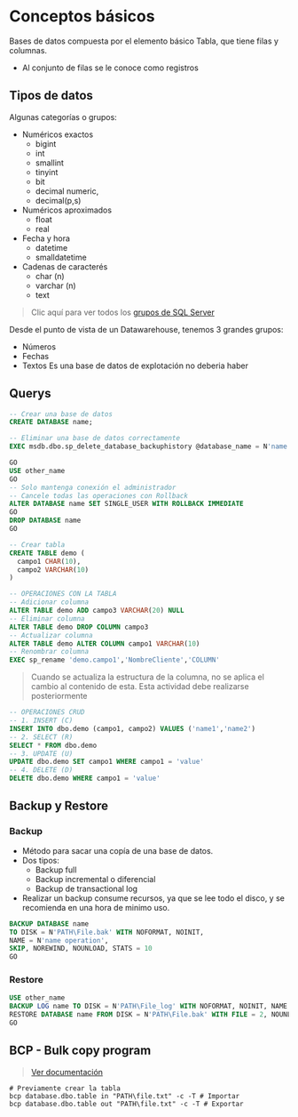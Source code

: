 # Conceptos básicos
Bases de datos compuesta por el elemento básico Tabla, 
que tiene filas y columnas.
- Al conjunto de filas se le conoce como registros

## Tipos de datos
Algunas categorías o grupos:
- Numéricos exactos
  - bigint
  - int
  - smallint
  - tinyint
  - bit
  - decimal numeric, 
  - decimal(p,s)
- Numéricos aproximados
  - float
  - real
- Fecha y hora
  - datetime
  - smalldatetime
- Cadenas de caracterés
  - char (n)
  - varchar (n)
  - text

> Clic aquí para ver todos los [grupos de SQL Server](https://learn.microsoft.com/es-es/sql/t-sql/data-types/data-types-transact-sql?view=sql-server-ver16)

Desde el punto de vista de un Datawarehouse, tenemos 3 grandes grupos:
  - Números
  - Fechas
  - Textos
Es una base de datos de explotación no deberia haber 

## Querys
```SQL
-- Crear una base de datos
CREATE DATABASE name;
```

```SQL
-- Eliminar una base de datos correctamente
EXEC msdb.dbo.sp_delete_database_backuphistory @database_name = N'name'

GO
USE other_name
GO
-- Solo mantenga conexión el administrador
-- Cancele todas las operaciones con Rollback
ALTER DATABASE name SET SINGLE_USER WITH ROLLBACK IMMEDIATE 
GO
DROP DATABASE name
GO
```

```SQL
-- Crear tabla
CREATE TABLE demo (
  campo1 CHAR(10),
  campo2 VARCHAR(10)
)
```

```SQL
-- OPERACIONES CON LA TABLA
-- Adicionar columna
ALTER TABLE demo ADD campo3 VARCHAR(20) NULL
-- Eliminar columna
ALTER TABLE demo DROP COLUMN campo3
-- Actualizar columna
ALTER TABLE demo ALTER COLUMN campo1 VARCHAR(10)
-- Renombrar columna
EXEC sp_rename 'demo.campo1','NombreCliente','COLUMN'
```

> Cuando se actualiza la estructura de la columna, no se aplica el cambio al contenido de esta. Esta actividad debe realizarse posteriormente

```SQL
-- OPERACIONES CRUD
-- 1. INSERT (C)
INSERT INTO dbo.demo (campo1, campo2) VALUES ('name1','name2')
-- 2. SELECT (R)
SELECT * FROM dbo.demo
-- 3. UPDATE (U) 
UPDATE dbo.demo SET campo1 WHERE campo1 = 'value'
-- 4. DELETE (D)
DELETE dbo.demo WHERE campo1 = 'value'
```

## Backup y Restore
### Backup
- Método para sacar una copía de una base de datos.  
- Dos tipos:
  - Backup full
  - Backup incremental o diferencial
  - Backup de transactional log
- Realizar un backup consume recursos, ya que se lee todo el disco, y se recomienda en una hora de minimo uso.

```SQL
BACKUP DATABASE name
TO DISK = N'PATH\File.bak' WITH NOFORMAT, NOINIT, 
NAME = N'name operation',
SKIP, NOREWIND, NOUNLOAD, STATS = 10
GO
```

### Restore
```SQL
USE other_name
BACKUP LOG name TO DISK = N'PATH\File_log' WITH NOFORMAT, NOINIT, NAME = N'File_log', NOSKIP, NOREWIND, NOUNLOAD, NORECOVERY, STATS = 5
RESTORE DATABASE name FROM DISK = N'PATH\File.bak' WITH FILE = 2, NOUNLOAD, STATS = 5
GO
```

## BCP - Bulk copy program
> [Ver documentación](https://learn.microsoft.com/es-es/sql/tools/bcp-utility?view=sql-server-ver16)

```shell
# Previamente crear la tabla
bcp database.dbo.table in "PATH\file.txt" -c -T # Importar
bcp database.dbo.table out "PATH\file.txt" -c -T # Exportar
```